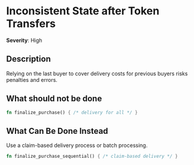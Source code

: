 # Inconsistent State after Token Transfers

**Severity**: High

## Description

Relying on the last buyer to cover delivery costs for previous buyers risks penalties and errors.

## What should not be done

```rust
fn finalize_purchase() { /* delivery for all */ }
```

## What Can Be Done Instead

Use a claim-based delivery process or batch processing.

```rust
fn finalize_purchase_sequential() { /* claim-based delivery */ }
```


